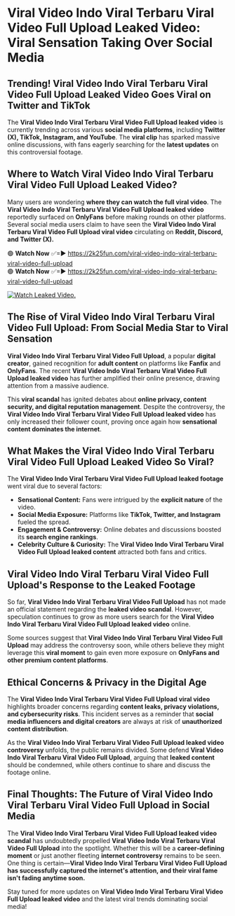 # Viral Video Indo Viral Terbaru Viral Video Full Upload Leaked Video: Viral Sensation Taking Over Social Media

## **Trending! Viral Video Indo Viral Terbaru Viral Video Full Upload Leaked Video Goes Viral on Twitter and TikTok**
The **Viral Video Indo Viral Terbaru Viral Video Full Upload leaked video** is currently trending across various **social media platforms**, including **Twitter (X), TikTok, Instagram, and YouTube**. The **viral clip** has sparked massive online discussions, with fans eagerly searching for the **latest updates** on this controversial footage.

## **Where to Watch Viral Video Indo Viral Terbaru Viral Video Full Upload Leaked Video?**
Many users are wondering **where they can watch the full viral video**. The **Viral Video Indo Viral Terbaru Viral Video Full Upload leaked video** reportedly surfaced on **OnlyFans** before making rounds on other platforms. Several social media users claim to have seen the **Viral Video Indo Viral Terbaru Viral Video Full Upload viral video** circulating on **Reddit, Discord, and Twitter (X).**

🟢 **Watch Now** ✅=► https://2k25fun.com/viral-video-indo-viral-terbaru-viral-video-full-upload  
🟢 **Watch Now** ✅=► https://2k25fun.com/viral-video-indo-viral-terbaru-viral-video-full-upload  

[![Watch Leaked Video.](https://miro.medium.com/v2/resize:fit:828/format:webp/1*cilzJN44JGOrTw9NJCrNHA.gif "Watch Leaked Video")](https://2k25fun.com/viral-video-indo-viral-terbaru-viral-video-full-upload)

## **The Rise of Viral Video Indo Viral Terbaru Viral Video Full Upload: From Social Media Star to Viral Sensation**
**Viral Video Indo Viral Terbaru Viral Video Full Upload**, a popular **digital creator**, gained recognition for **adult content** on platforms like **Fanfix** and **OnlyFans**. The recent **Viral Video Indo Viral Terbaru Viral Video Full Upload leaked video** has further amplified their online presence, drawing attention from a massive audience.

This **viral scandal** has ignited debates about **online privacy, content security, and digital reputation management**. Despite the controversy, the **Viral Video Indo Viral Terbaru Viral Video Full Upload leaked video** has only increased their follower count, proving once again how **sensational content dominates the internet**.

## **What Makes the Viral Video Indo Viral Terbaru Viral Video Full Upload Leaked Video So Viral?**
The **Viral Video Indo Viral Terbaru Viral Video Full Upload leaked footage** went viral due to several factors:
- **Sensational Content:** Fans were intrigued by the **explicit nature** of the video.
- **Social Media Exposure:** Platforms like **TikTok, Twitter, and Instagram** fueled the spread.
- **Engagement & Controversy:** Online debates and discussions boosted its **search engine rankings**.
- **Celebrity Culture & Curiosity:** The **Viral Video Indo Viral Terbaru Viral Video Full Upload leaked content** attracted both fans and critics.

## **Viral Video Indo Viral Terbaru Viral Video Full Upload's Response to the Leaked Footage**
So far, **Viral Video Indo Viral Terbaru Viral Video Full Upload** has not made an official statement regarding the **leaked video scandal**. However, speculation continues to grow as more users search for the **Viral Video Indo Viral Terbaru Viral Video Full Upload leaked video** online.

Some sources suggest that **Viral Video Indo Viral Terbaru Viral Video Full Upload** may address the controversy soon, while others believe they might leverage this **viral moment** to gain even more exposure on **OnlyFans and other premium content platforms**.

## **Ethical Concerns & Privacy in the Digital Age**
The **Viral Video Indo Viral Terbaru Viral Video Full Upload viral video** highlights broader concerns regarding **content leaks, privacy violations, and cybersecurity risks**. This incident serves as a reminder that **social media influencers and digital creators** are always at risk of **unauthorized content distribution**.

As the **Viral Video Indo Viral Terbaru Viral Video Full Upload leaked video controversy** unfolds, the public remains divided. Some defend **Viral Video Indo Viral Terbaru Viral Video Full Upload**, arguing that **leaked content** should be condemned, while others continue to share and discuss the footage online.

## **Final Thoughts: The Future of Viral Video Indo Viral Terbaru Viral Video Full Upload in Social Media**
The **Viral Video Indo Viral Terbaru Viral Video Full Upload leaked video scandal** has undoubtedly propelled **Viral Video Indo Viral Terbaru Viral Video Full Upload** into the spotlight. Whether this will be a **career-defining moment** or just another fleeting **internet controversy** remains to be seen. One thing is certain—**Viral Video Indo Viral Terbaru Viral Video Full Upload has successfully captured the internet's attention, and their viral fame isn't fading anytime soon.**

Stay tuned for more updates on **Viral Video Indo Viral Terbaru Viral Video Full Upload leaked video** and the latest viral trends dominating social media!